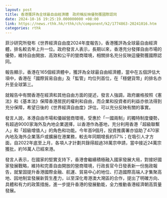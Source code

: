 ```yaml
---
layout: post
title: 香港獲評為全球最自由經濟體　政府稱反映優勢獲國際認同
date: 2024-10-16 19:25:19.000000000 +08:00
link: https://news.rthk.hk/rthk/ch/component/k2/1774863-20241016.htm
categories: rthk
---
```


菲沙研究所發布《世界經濟自由度2024年度報告》，香港獲評為全球最自由經濟體，排名較去年上升一位。政府發言人表示，長期以來，香港充分發揮自由市場的優勢，維持自由開放、高效和公平的營商環境，相關排名充分反映這優勢獲國際認同。

報告顯示，香港在165個經濟體中，獲評為全球最自由經濟體，當中在五個評估大項中，香港在「國際貿易自由」及「監管」均位列首位，在「穩健貨幣」的排名亦升至全球第三。

就報告中有關香港在經濟和其他自由方面的提述，發言人強調，政府嚴格按照《憲法》和《基本法》保障香港居民的權利和自由，而企業和投資者的利益亦依法得到充分保障，希望日後的《世界經濟自由度》評估，可以充分反映有關的事實。

發言人說，本港自由市場和優越營商環境，受惠於「一國兩制」的獨特制度優勢，有超過9000家海外及內地企業選擇，以香港作為基地，充分利用香港「超級聯繫人」和「超級增值人」的角色和功能。今年首9個月，投資推廣署亦協助了470家內地及海外企業落戶或擴展在港業務，較去年同期增長約57%；在吸引人才方面，自2022年底至上月，各項人才計劃共錄得超過38萬宗申請，當中接近24萬宗獲批，約16萬人已經來港。

發言人表示，在國家的堅實支持下，香港會繼續積極融入國家發展大局，對接好國家發展戰略，維持和完善自由開放的營商環境，行政長官今日發表新一份施政報告，就鞏固提升香港國際金融、航運、貿易中心的地位、打造國際高端人才集聚高地、因地制宜發展新質生產力，以至深化粵港澳大灣區的合作，提出了明確方向、具體和有力的政策措施，進一步提升香港的發展動能，全力推動香港經濟朝高質量發展。

